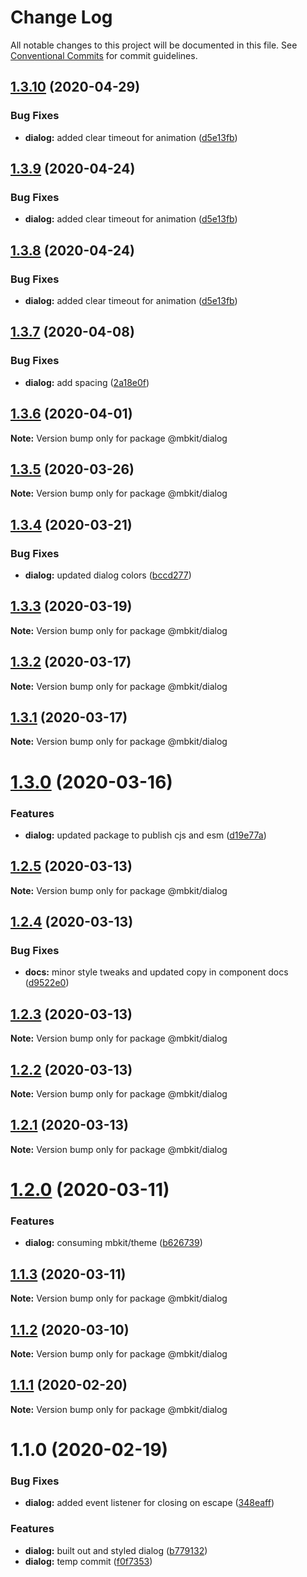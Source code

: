 # Change Log

All notable changes to this project will be documented in this file.
See [Conventional Commits](https://conventionalcommits.org) for commit guidelines.

## [1.3.10](https://github.com/mindbody/design-system/compare/@mbkit/dialog@1.3.7...@mbkit/dialog@1.3.10) (2020-04-29)


### Bug Fixes

* **dialog:** added clear timeout for animation ([d5e13fb](https://github.com/mindbody/design-system/commit/d5e13fbc5838576885072a5b30d5ae05847d0623))





## [1.3.9](https://github.com/mindbody/design-system/compare/@mbkit/dialog@1.3.7...@mbkit/dialog@1.3.9) (2020-04-24)


### Bug Fixes

* **dialog:** added clear timeout for animation ([d5e13fb](https://github.com/mindbody/design-system/commit/d5e13fbc5838576885072a5b30d5ae05847d0623))





## [1.3.8](https://github.com/mindbody/design-system/compare/@mbkit/dialog@1.3.7...@mbkit/dialog@1.3.8) (2020-04-24)


### Bug Fixes

* **dialog:** added clear timeout for animation ([d5e13fb](https://github.com/mindbody/design-system/commit/d5e13fbc5838576885072a5b30d5ae05847d0623))





## [1.3.7](https://github.com/mindbody/mbkit/compare/@mbkit/dialog@1.3.6...@mbkit/dialog@1.3.7) (2020-04-08)


### Bug Fixes

* **dialog:** add spacing ([2a18e0f](https://github.com/mindbody/mbkit/commit/2a18e0f8240b60a1c873520184344aa175bfbfe8))





## [1.3.6](https://github.com/mindbody/design-system/compare/@mbkit/dialog@1.3.5...@mbkit/dialog@1.3.6) (2020-04-01)

**Note:** Version bump only for package @mbkit/dialog





## [1.3.5](https://github.com/mindbody/design-system/compare/@mbkit/dialog@1.3.4...@mbkit/dialog@1.3.5) (2020-03-26)

**Note:** Version bump only for package @mbkit/dialog





## [1.3.4](https://github.com/mindbody/design-system/compare/@mbkit/dialog@1.3.3...@mbkit/dialog@1.3.4) (2020-03-21)


### Bug Fixes

* **dialog:** updated dialog colors ([bccd277](https://github.com/mindbody/design-system/commit/bccd277064c24ed213d6ac526917cb59491501d0))





## [1.3.3](https://github.com/mindbody/design-system/compare/@mbkit/dialog@1.3.2...@mbkit/dialog@1.3.3) (2020-03-19)

**Note:** Version bump only for package @mbkit/dialog





## [1.3.2](https://github.com/mindbody/mbkit/compare/@mbkit/dialog@1.3.1...@mbkit/dialog@1.3.2) (2020-03-17)

**Note:** Version bump only for package @mbkit/dialog





## [1.3.1](https://github.com/mindbody/design-system/compare/@mbkit/dialog@1.3.0...@mbkit/dialog@1.3.1) (2020-03-17)

**Note:** Version bump only for package @mbkit/dialog





# [1.3.0](https://github.com/mindbody/design-system/compare/@mbkit/dialog@1.2.5...@mbkit/dialog@1.3.0) (2020-03-16)


### Features

* **dialog:** updated package to publish cjs and esm ([d19e77a](https://github.com/mindbody/design-system/commit/d19e77a15e86e09c2c9e074ec027cc0b2a4fd636))





## [1.2.5](https://github.com/mindbody/design-system/compare/@mbkit/dialog@1.2.4...@mbkit/dialog@1.2.5) (2020-03-13)

**Note:** Version bump only for package @mbkit/dialog





## [1.2.4](https://github.com/mindbody/design-system/compare/@mbkit/dialog@1.2.3...@mbkit/dialog@1.2.4) (2020-03-13)


### Bug Fixes

* **docs:** minor style tweaks and updated copy in component docs ([d9522e0](https://github.com/mindbody/design-system/commit/d9522e0f1470800e3103793208e24a84739a5888))





## [1.2.3](https://github.com/mindbody/design-system/compare/@mbkit/dialog@1.2.2...@mbkit/dialog@1.2.3) (2020-03-13)

**Note:** Version bump only for package @mbkit/dialog





## [1.2.2](https://github.com/mindbody/design-system/compare/@mbkit/dialog@1.2.1...@mbkit/dialog@1.2.2) (2020-03-13)

**Note:** Version bump only for package @mbkit/dialog





## [1.2.1](https://github.com/mindbody/design-system/compare/@mbkit/dialog@1.2.0...@mbkit/dialog@1.2.1) (2020-03-13)

**Note:** Version bump only for package @mbkit/dialog





# [1.2.0](https://github.com/mindbody/design-system/compare/@mbkit/dialog@1.1.3...@mbkit/dialog@1.2.0) (2020-03-11)


### Features

* **dialog:** consuming mbkit/theme ([b626739](https://github.com/mindbody/design-system/commit/b62673981892d219f741e3c828158cfea956e8fb))





## [1.1.3](https://github.com/mindbody/design-system/compare/@mbkit/dialog@1.1.2...@mbkit/dialog@1.1.3) (2020-03-11)

**Note:** Version bump only for package @mbkit/dialog





## [1.1.2](https://github.com/mindbody/design-system/compare/@mbkit/dialog@1.1.1...@mbkit/dialog@1.1.2) (2020-03-10)

**Note:** Version bump only for package @mbkit/dialog





## [1.1.1](https://github.com/mindbody/design-system/compare/@mbkit/dialog@1.1.0...@mbkit/dialog@1.1.1) (2020-02-20)

**Note:** Version bump only for package @mbkit/dialog





# 1.1.0 (2020-02-19)


### Bug Fixes

* **dialog:** added event listener for closing on escape ([348eaff](https://github.com/mindbody/design-system/commit/348eaff0893fb27d757e23a1e3947fa749cc4a91))


### Features

* **dialog:** built out and styled dialog ([b779132](https://github.com/mindbody/design-system/commit/b779132c4e2c55b564d95d77a598d44d4bd3d475))
* **dialog:** temp commit ([f0f7353](https://github.com/mindbody/design-system/commit/f0f7353632cfed5ac5f97803610e06db167e89ce))
